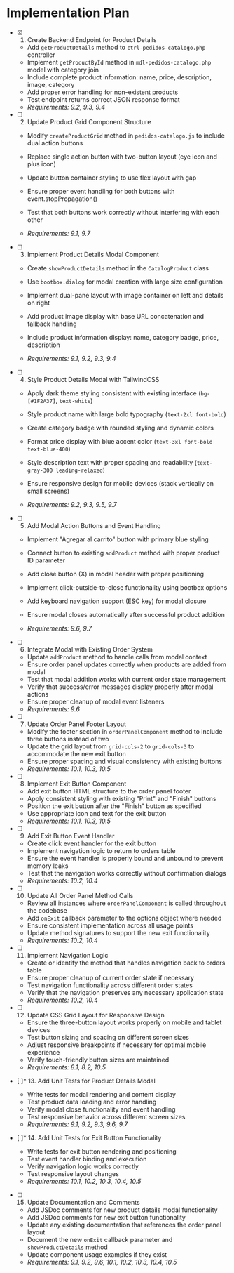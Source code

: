 # Implementation Plan

- [x] 1. Create Backend Endpoint for Product Details


  - Add `getProductDetails` method to `ctrl-pedidos-catalogo.php` controller
  - Implement `getProductById` method in `mdl-pedidos-catalogo.php` model with category join
  - Include complete product information: name, price, description, image, category
  - Add proper error handling for non-existent products
  - Test endpoint returns correct JSON response format
  - _Requirements: 9.2, 9.3, 9.4_



- [ ] 2. Update Product Grid Component Structure
  - Modify `createProductGrid` method in `pedidos-catalogo.js` to include dual action buttons
  - Replace single action button with two-button layout (eye icon and plus icon)
  - Update button container styling to use flex layout with gap
  - Ensure proper event handling for both buttons with event.stopPropagation()


  - Test that both buttons work correctly without interfering with each other
  - _Requirements: 9.1, 9.7_

- [ ] 3. Implement Product Details Modal Component
  - Create `showProductDetails` method in the `CatalogProduct` class
  - Use `bootbox.dialog` for modal creation with large size configuration

  - Implement dual-pane layout with image container on left and details on right
  - Add product image display with base URL concatenation and fallback handling
  - Include product information display: name, category badge, price, description
  - _Requirements: 9.1, 9.2, 9.3, 9.4_

- [ ] 4. Style Product Details Modal with TailwindCSS
  - Apply dark theme styling consistent with existing interface (`bg-[#1F2A37]`, `text-white`)
  - Style product name with large bold typography (`text-2xl font-bold`)

  - Create category badge with rounded styling and dynamic colors
  - Format price display with blue accent color (`text-3xl font-bold text-blue-400`)
  - Style description text with proper spacing and readability (`text-gray-300 leading-relaxed`)
  - Ensure responsive design for mobile devices (stack vertically on small screens)
  - _Requirements: 9.2, 9.3, 9.5, 9.7_

- [ ] 5. Add Modal Action Buttons and Event Handling
  - Implement "Agregar al carrito" button with primary blue styling



  - Connect button to existing `addProduct` method with proper product ID parameter
  - Add close button (X) in modal header with proper positioning
  - Implement click-outside-to-close functionality using bootbox options
  - Add keyboard navigation support (ESC key) for modal closure
  - Ensure modal closes automatically after successful product addition
  - _Requirements: 9.6, 9.7_

- [ ] 6. Integrate Modal with Existing Order System
  - Update `addProduct` method to handle calls from modal context
  - Ensure order panel updates correctly when products are added from modal
  - Test that modal addition works with current order state management
  - Verify that success/error messages display properly after modal actions
  - Ensure proper cleanup of modal event listeners
  - _Requirements: 9.6_

- [ ] 7. Update Order Panel Footer Layout
  - Modify the footer section in `orderPanelComponent` method to include three buttons instead of two
  - Update the grid layout from `grid-cols-2` to `grid-cols-3` to accommodate the new exit button
  - Ensure proper spacing and visual consistency with existing buttons
  - _Requirements: 10.1, 10.3, 10.5_

- [ ] 8. Implement Exit Button Component
  - Add exit button HTML structure to the order panel footer
  - Apply consistent styling with existing "Print" and "Finish" buttons
  - Position the exit button after the "Finish" button as specified
  - Use appropriate icon and text for the exit button
  - _Requirements: 10.1, 10.3, 10.5_

- [ ] 9. Add Exit Button Event Handler
  - Create click event handler for the exit button
  - Implement navigation logic to return to orders table
  - Ensure the event handler is properly bound and unbound to prevent memory leaks
  - Test that the navigation works correctly without confirmation dialogs
  - _Requirements: 10.2, 10.4_

- [ ] 10. Update All Order Panel Method Calls
  - Review all instances where `orderPanelComponent` is called throughout the codebase
  - Add `onExit` callback parameter to the options object where needed
  - Ensure consistent implementation across all usage points
  - Update method signatures to support the new exit functionality
  - _Requirements: 10.2, 10.4_

- [ ] 11. Implement Navigation Logic
  - Create or identify the method that handles navigation back to orders table
  - Ensure proper cleanup of current order state if necessary
  - Test navigation functionality across different order states
  - Verify that the navigation preserves any necessary application state
  - _Requirements: 10.2, 10.4_

- [ ] 12. Update CSS Grid Layout for Responsive Design
  - Ensure the three-button layout works properly on mobile and tablet devices
  - Test button sizing and spacing on different screen sizes
  - Adjust responsive breakpoints if necessary for optimal mobile experience
  - Verify touch-friendly button sizes are maintained
  - _Requirements: 8.1, 8.2, 10.5_

- [ ]* 13. Add Unit Tests for Product Details Modal
  - Write tests for modal rendering and content display
  - Test product data loading and error handling
  - Verify modal close functionality and event handling
  - Test responsive behavior across different screen sizes
  - _Requirements: 9.1, 9.2, 9.3, 9.6, 9.7_

- [ ]* 14. Add Unit Tests for Exit Button Functionality
  - Write tests for exit button rendering and positioning
  - Test event handler binding and execution
  - Verify navigation logic works correctly
  - Test responsive layout changes
  - _Requirements: 10.1, 10.2, 10.3, 10.4, 10.5_

- [ ] 15. Update Documentation and Comments
  - Add JSDoc comments for new product details modal functionality
  - Add JSDoc comments for new exit button functionality
  - Update any existing documentation that references the order panel layout
  - Document the new `onExit` callback parameter and `showProductDetails` method
  - Update component usage examples if they exist
  - _Requirements: 9.1, 9.2, 9.6, 10.1, 10.2, 10.3, 10.4, 10.5_